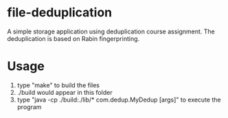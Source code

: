 file-deduplication
==================

A simple storage application using deduplication course assignment. The deduplication is based on Rabin fingerprinting.

Usage
==================
1. type "make" to build the files
2. ./build would appear in this folder
3. type "java -cp ./build:./lib/* com.dedup.MyDedup [args]" to execute the program

